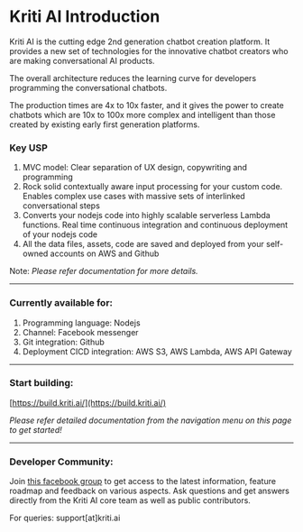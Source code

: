# Kriti AI Introduction

Kriti AI is the cutting edge 2nd generation chatbot creation platform. It provides a new set of technologies for the innovative chatbot creators who are making conversational AI products.

The overall architecture reduces the learning curve for developers programming the conversational chatbots.

The production times are 4x to 10x faster, and it gives the power to create chatbots which are 10x to 100x more complex and intelligent than those created by existing early first generation platforms.

### Key USP

1. MVC model: Clear separation of UX design, copywriting and programming 
2. Rock solid contextually aware input processing for your custom code. Enables complex use cases with massive sets of interlinked conversational steps
3. Converts your nodejs code into highly scalable serverless Lambda functions. Real time continuous integration and continuous deployment of your nodejs code
4. All the data files, assets, code are saved and deployed from your self-owned accounts on AWS and Github

Note: _Please refer documentation for more details._

---

### Currently available for:

1. Programming language: Nodejs
2. Channel: Facebook messenger
3. Git integration: Github
4. Deployment CICD integration: AWS S3, AWS Lambda, AWS API Gateway

---

### Start building:

[https://build.kriti.ai/](https://build.kriti.ai/)

_Please refer detailed documentation from the navigation menu on this page to get started!_

---

### Developer Community:

Join [this facebook group](https://www.facebook.com/groups/689444534571301/ "Kriti AI Creators Hub") to get access to the latest information, feature roadmap and feedback on various aspects. Ask questions and get answers directly from the Kriti AI core team as well as public contributors.

For queries: support\[at\]kriti.ai

